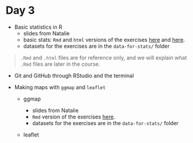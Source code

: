 # Day 3

- Basic statistics in R
    - slides from Natalie
    - basic stats: `Rmd` and `html` versions of the exercises [here](https://github.com/NHM-STARS/materials18/blob/master/day3/03_basic-stats.Rmd) and [here](https://rawgit.com/NHM-STARS/materials18/master/day3/03_basic-stats.html). 
    - datasets for the exercises are in the `data-for-stats/` folder

> `.Rmd` and `.html` files are for reference only, and we will explain what `.Rmd` files are later in the course. 

- Git and GitHub through RStudio and the terminal

- Making maps with `ggmap` and `leaflet`

    - ggmap
        - slides from Natalie
        - `Rmd` version of the exercises [here](https://github.com/NHM-STARS/materials18/blob/master/day3/04_ggmpa-basics.Rmd). 
        - datasets for the exercises are in the `data-for-stats/` folder

    - leaflet